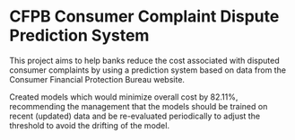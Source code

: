 # CFPB Consumer Complaint Dispute Prediction System

This project aims to help banks reduce the cost associated with disputed consumer complaints by using a prediction system based on data from the Consumer Financial Protection Bureau website.

Created models which would minimize overall cost by 82.11%, recommending the management that the models should be trained on recent (updated) data and be re-evaluated periodically to adjust the threshold to avoid the drifting of the model.
